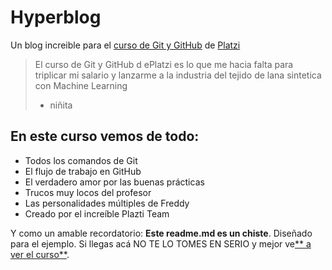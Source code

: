# Hyperblog
Un blog increible para el [curso de Git y GitHub](https://platzi.com/clases/git-github/ "curso de Git y GitHub") de [Platzi](https://platzi.com/clases/git-github/ "Platzi")
>El curso de Git y GitHub d ePlatzi es lo que me hacia falta para triplicar mi salario y lanzarme a la industria del tejido de lana sintetica con Machine Learning
> - niñita

## En este curso vemos de todo:
* Todos los comandos de Git
* El flujo de trabajo en GitHub 
* El verdadero amor por las buenas prácticas
* Trucos muy locos del profesor
* Las personalidades múltiples de Freddy
* Creado por el increíble Plazti Team

Y como un amable recordatorio: **Este readme.md es un chiste**. Diseñado para el ejemplo. Si llegas acá NO TE LO TOMES EN SERIO y mejor ve[** a ver el curso**](https://platzi.com/clases/git-github// " a ver el curso"). 